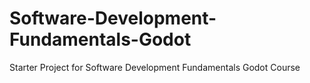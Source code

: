 # Software-Development-Fundamentals-Godot
 Starter Project for Software Development Fundamentals Godot Course
